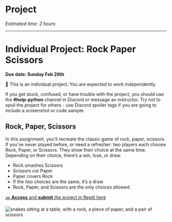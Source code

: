 # Project

_Estimated time: 2 hours_

---

# Individual Project: Rock Paper Scissors
<!-- TODO update date -->
**Due date: Sunday Feb 26th**

<aside>

📌 This is an individual project. You are expected to work independently.

If you get stuck, confused, or have trouble with the project, you should use the **#help-python** channel in Discord or message an instructor. Try not to spoil the project for others - use Discord spoiler tags if you are going to include a screenshot or code sample.

</aside>

## Rock, Paper, Scissors

In this assignment, you'll recreate the classic game of rock, paper, scissors. If you’ve never played before, or need a refresher: two players each choose Rock, Paper, or Scissors. They show their choice at the same time. Depending on their choice, there’s a win, lose, or draw.

- Rock smashes Scissors
- Scissors cut Paper
- Paper covers Rock
- If the two choices are the same, it’s a draw
- Rock, Paper, and Scissors are the only choices allowed.

<aside>

[✂️ **Access** and **submit** the project in Replit here](https://replit.com/team/tk8-fpwp/Project-Rock-Paper-Scissors)

</aside>

![snakes sitting at a table, with a rock, a piece of paper, and a pair of scissors](/images/snake_rock_paper_scissors.png)
